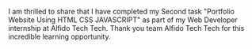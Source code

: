 I am thrilled to share that I have completed my Second task "Portfolio Website Using HTML CSS JAVASCRIPT" as part of my Web Developer internship at Alfido Tech Tech.
Thank you team Alfido Tech Tech for this incredible learning opportunity.
